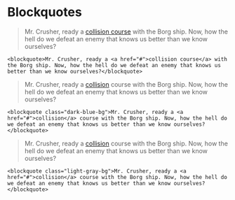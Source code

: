 # Blockquotes

<blockquote>Mr. Crusher, ready a <a href="#">collision course</a> with the Borg ship. Now, how the hell do we defeat an enemy that knows us better than we know ourselves?</blockquote>

    <blockquote>Mr. Crusher, ready a <a href="#">collision course</a> with the Borg ship. Now, how the hell do we defeat an enemy that knows us better than we know ourselves?</blockquote>

<blockquote class="dark-blue-bg">Mr. Crusher, ready a <a href="#">collision</a> course with the Borg ship. Now, how the hell do we defeat an enemy that knows us better than we know ourselves?</blockquote>

    <blockquote class="dark-blue-bg">Mr. Crusher, ready a <a href="#">collision</a> course with the Borg ship. Now, how the hell do we defeat an enemy that knows us better than we know ourselves?</blockquote>

<blockquote class="light-gray-bg">Mr. Crusher, ready a <a href="#">collision</a> course with the Borg ship. Now, how the hell do we defeat an enemy that knows us better than we know ourselves?</blockquote>

    <blockquote class="light-gray-bg">Mr. Crusher, ready a <a href="#">collision</a> course with the Borg ship. Now, how the hell do we defeat an enemy that knows us better than we know ourselves?</blockquote>
